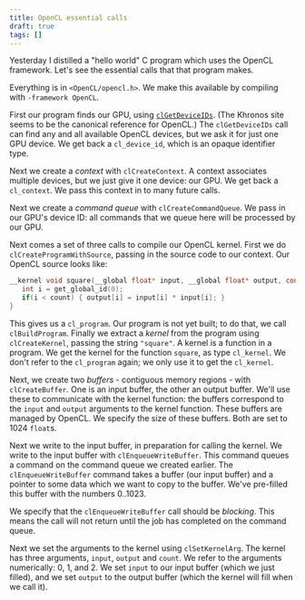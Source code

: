 ```yaml
---
title: OpenCL essential calls
draft: true
tags: []
---
```


Yesterday I distilled a "hello world" C program which uses the OpenCL framework. 
Let's see the essential calls that that program makes.

Everything is in `<OpenCL/opencl.h>`. 
We make this available by compiling with `-framework OpenCL`.

First our program finds our GPU, 
using [`clGetDeviceIDs`](https://www.khronos.org/registry/OpenCL/sdk/1.0/docs/man/xhtml/clGetDeviceIDs.html).
(The Khronos site seems to be the canonical reference for OpenCL.) 
The `clGetDeviceIDs` call can find any and all available OpenCL devices, 
but we ask it for just one GPU device. 
We get back a `cl_device_id`, 
which is an opaque identifier type.

Next we create a _context_ with `clCreateContext`. 
A context associates multiple devices, but we just give it one device: our GPU. 
We get back a `cl_context`. 
We pass this context in to many future calls.

Next we create a _command queue_ with `clCreateCommandQueue`. 
We pass in our GPU's device ID: 
all commands that we queue here will be processed by our GPU.

Next comes a set of three calls to compile our OpenCL kernel. 
First we do `clCreateProgramWithSource`, passing in the source code to our context. 
Our OpenCL source looks like:

```c
__kernel void square(__global float* input, __global float* output, const unsigned int count) {
   int i = get_global_id(0);
   if(i < count) { output[i] = input[i] * input[i]; }
}
```

This gives us a `cl_program`. 
Our program is not yet built; 
to do that, we call `clBuildProgram`. 
Finally we extract a _kernel_ from the program using `clCreateKernel`, 
passing the string `"square"`. 
A kernel is a function in a program. 
We get the kernel for the function `square`, as type `cl_kernel`. 
We don't refer to the `cl_program` again; 
we only use it to get the `cl_kernel`.

Next, we create two _buffers_ - contiguous memory regions - with `clCreateBuffer`. 
One is an input buffer, the other an output buffer. 
We'll use these to communicate with the kernel function: 
the buffers correspond to the `input` and `output` arguments to the kernel function. 
These buffers are managed by OpenCL. 
We specify the size of these buffers. 
Both are set to 1024 `float`s.

Next we write to the input buffer, 
in preparation for calling the kernel. 
We write to the input buffer with `clEnqueueWriteBuffer`. 
This command queues a command on the command queue we created earlier. 
The `clEnqueueWriteBuffer` command takes a buffer (our input buffer) 
and a pointer to some data which we want to copy to the buffer. 
We've pre-filled this buffer with the numbers 0..1023.

We specify that the `clEnqueueWriteBuffer` call should be _blocking_. 
This means the call will not return until the job has completed on the command queue.

Next we set the arguments to the kernel using `clSetKernelArg`. 
The kernel has three arguments, `input`, `output` and `count`. 
We refer to the arguments numerically: 0, 1, and 2. 
We set `input` to our input buffer (which we just filled), 
and we set `output` to the output buffer (which the kernel will fill when we call it).
